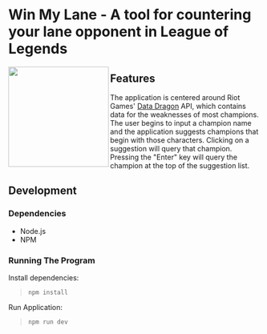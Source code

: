 # Win My Lane - A tool for countering your lane opponent in League of Legends
<img align="left" src="https://github.com/user-attachments/assets/c679bbe6-b9a2-4aa7-9543-2551f3cc5686"  width="200"/>



## Features

The application is centered around Riot Games' [Data Dragon](https://developer.riotgames.com/docs/lol#data-dragon) API, which contains data for the weaknesses of most champions.
The user begins to input a champion name and the application suggests champions that begin with those characters. Clicking on a suggestion will query that champion. Pressing the "Enter" key will query the champion at the top of the suggestion list.

## Development

### Dependencies

- Node.js
- NPM

### Running The Program

Install dependencies:
> `npm install`

Run Application:
> `npm run dev`
